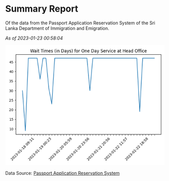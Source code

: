 # Summary Report

Of the data from the Passport Application Reservation System of the Sri Lanka Department of Immigration and Emigration.

*As of 2023-01-23 00:58:04*

![Wait Time Chart](summary.wait_time_chart.png)

Data Source: [Passport Application Reservation System](https://eservices.immigration.gov.lk:8443/appointment/pages/reservationApplication.xhtml)